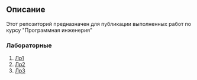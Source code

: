 ## Описание
Этот репозиторий предназначен для публикации выполненных работ по курсу "Программная инженерия"

### Лабораторные
1. [Лр1](https://github.com/nikitvs/2022-MAI-Backend-N-Sergeev/blob/main/lr1)
2. [Лр2](https://github.com/nikitvs/2022-MAI-Backend-N-Sergeev/blob/main/lr2)
3. [Лр3](https://github.com/nikitvs/2022-MAI-Backend-N-Sergeev/blob/main/lr3)